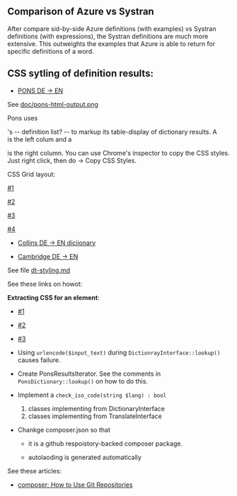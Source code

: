 ## Comparison of Azure vs Systran

After compare sid-by-side Azure definitions (with examples) vs Systran definitions (with expressions), the Systran definitions are much more extensive. This outweights the examples that Azure is able to return for specific
definitions of a word. 

## CSS sytling of definition results: 

- [PONS DE -> EN](https://en.pons.com)

See [doc/pons-html-output.png](doc/pons-html-output.png)

Pons uses <dl>'s -- definition list? -- to markup its table-display of dictionary results. A <dt> is the left colum and a <dl> is the right column.
You can use Chrome's inspector to copy the CSS styles. Just right click, then do  -> Copy CSS Styles.

CSS Grid layout:

[#1](https://stackoverflow.com/questions/44134262/create-a-table-using-definition-list-and-grid-layout)

[#2](https://developer.mozilla.org/en-US/docs/Web/CSS/CSS_Grid_Layout/Basic_Concepts_of_Grid_Layout)

[#3](https://developer.mozilla.org/en-US/docs/Web/CSS/CSS_Grid_Layout)

[#4](https://css-tricks.com/snippets/css/complete-guide-grid/)
	

  - [Collins DE -> EN diciionary](https://www.collinsdictionary.com/dictionary/german-english/handeln)

  - [Cambridge DE -> EN](https://dictionary.cambridge.org/dictionary/german-english/handeln?q=Handeln)

See file [dt-styling.md](./dt-styling.md)

See these links on howot:

**Extracting CSS for an element**:

- [#1](https://stackoverflow.com/questions/5296622/how-can-i-grab-all-css-styles-of-an-element)

- [#2](https://getcssscan.com/blog/how-to-inspect-copy-element-css#:~:text=First%2C%20hover%20over%20the%20element,choose%20the%20option%20%E2%80%9CInspect%E2%80%9D.&text=On%20the%20left%20side%20is,%E2%80%9D%20%3E%20%E2%80%9CCopy%20styles%E2%80%9D)

- [#3](https://daily-dev-tips.com/posts/chrome-copy-all-css-for-an-element/)


-  Using `urlencode($input_text)` during `DictionrayInterface::lookup()` causes failure. 

- Create PonsResultsIterator. See the comments in `PonsDictionary::lookup()` on how to do this.

- Implement a `check_iso_code(string $lang) : bool`

  1. classes implementing from DictionaryInterface
  2. classes implementing from TranslateInterface

- Chankge composer.json so that

  - it is a github respoistory-backed composer package.

  - autolaoding is generated automatically

See these articles:

- [composer: How to Use Git Repositories](https://www.daggerhartlab.com/composer-how-to-use-git-repositories/)
